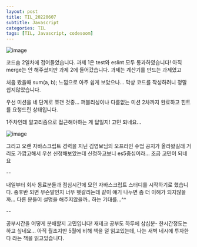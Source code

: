 ```yaml
---
layout: post
title: TIL_20220607
subtitle: Javascript
categories: TIL
tags: [TIL, Javascript, codesoom]
---
```



![image](https://user-images.githubusercontent.com/73337811/172379300-0baf9741-f89f-4de4-bb18-44ba11dd21d3.png)

코드숨 2일차에 접어들었습니다. 과제 1은 test와 eslint 모두 통과하였습니다!
아직 merge는 안 해주셨지만
과제 2에 들어갔습니다. 과제는 계산기를 만드는 과제였고

처음 봤을때 sum(a, b); 느낌으로 아주 쉽게 보았으나...
막상 코드를 작성하려니 정말 쉽지않았습니다.

우선 미션을 네 단계로 쪼갠 것중... 퍼블리싱이나 다름없는 미션 2차까지 완료하고
힌트를 요청드린 상태입니다.

1주차인데 알고리즘으로 접근해야하는 게 답일지!
고민 되네요...


![image](https://user-images.githubusercontent.com/73337811/172386175-678cab5b-5d17-42d2-922e-9728e2beeb6a.png)

그리고 오랜 자바스크립트 경력을 지닌 김영보님의 오프라인 수업 공지가 올라왔길래
거리도 가깝고해서 우선 신청해보았는데
신청하고보니 es5중심이라... 조금 고민이 되네요

--

내일부터 회사 동료분들과 점심시간에 모던 자바스크립트 스터디를 시작하기로 했습니다.
중후반 되면 무슨말인지 너무 헷갈리는데 같이 얘기 나누면 좀 더 이해가 되지않을까...
다른 분들이 설명을 해주지않을까.. 하는 기대를...^^ 


-- 


공부시간을 어떻게 분배할지 고민입니다! 재테크 공부도 하루에 삼십분- 한시간정도는 하고 싶네요...
아직 월초지만 5월에 비해 책을 덜 읽고있는데, 나는 새벽 네시에 투자한다 라는 책을 읽고있습니다.
